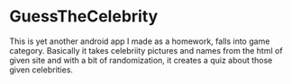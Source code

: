 # GuessTheCelebrity

This is yet another android app I made as a homework, falls into game category. Basically it takes celebriity pictures and names from the html of given site and with a bit of randomization, it creates a quiz about those given celebrities.
